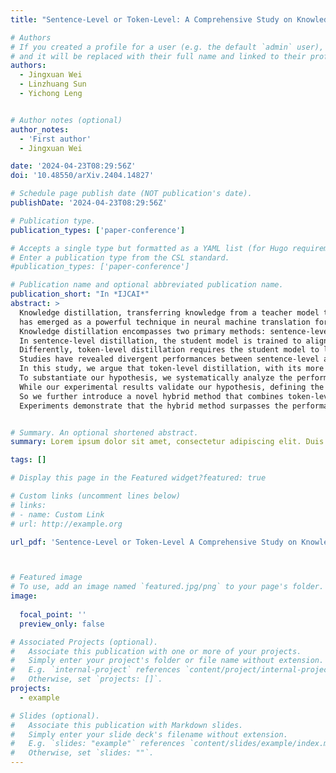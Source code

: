 ```yaml
---
title: "Sentence-Level or Token-Level: A Comprehensive Study on Knowledge Distillation"

# Authors
# If you created a profile for a user (e.g. the default `admin` user), write the username (folder name) here
# and it will be replaced with their full name and linked to their profile.
authors:
  - Jingxuan Wei
  - Linzhuang Sun
  - Yichong Leng


# Author notes (optional)
author_notes:
  - 'First author'
  - Jingxuan Wei

date: '2024-04-23T08:29:56Z'
doi: '10.48550/arXiv.2404.14827'

# Schedule page publish date (NOT publication's date).
publishDate: '2024-04-23T08:29:56Z'

# Publication type.
publication_types: ['paper-conference']

# Accepts a single type but formatted as a YAML list (for Hugo requirements).
# Enter a publication type from the CSL standard.
#publication_types: ['paper-conference']

# Publication name and optional abbreviated publication name.
publication_short: "In *IJCAI*"
abstract: >
  Knowledge distillation, transferring knowledge from a teacher model to a student model, 
  has emerged as a powerful technique in neural machine translation for compressing models or simplifying training targets.
  Knowledge distillation encompasses two primary methods: sentence-level distillation and token-level distillation.
  In sentence-level distillation, the student model is trained to align with the output of the teacher model, which can alleviate the training difficulty and give the student model a comprehensive understanding of global structure.
  Differently, token-level distillation requires the student model to learn the output distribution of the teacher model, facilitating a more fine-grained transfer of knowledge.
  Studies have revealed divergent performances between sentence-level and token-level distillation across different scenarios, leading to confusion on the empirical selection of knowledge distillation methods.
  In this study, we argue that token-level distillation, with its more complex objective (i.e., distribution), is better suited for "simple" scenarios, while sentence-level distillation excels in "complex" scenarios.
  To substantiate our hypothesis, we systematically analyze the performance of distillation methods by varying the model size of student models, the complexity of text, and the difficulty of the decoding procedure.
  While our experimental results validate our hypothesis, defining the complexity level of a given scenario remains a challenging task.
  So we further introduce a novel hybrid method that combines token-level and sentence-level distillation through a gating mechanism, aiming to leverage the advantages of both individual methods.
  Experiments demonstrate that the hybrid method surpasses the performance of token-level or sentence-level distillation methods and the previous works by a margin, demonstrating the effectiveness of the proposed hybrid method.


# Summary. An optional shortened abstract.
summary: Lorem ipsum dolor sit amet, consectetur adipiscing elit. Duis posuere tellus ac convallis placerat. Proin tincidunt magna sed ex sollicitudin condimentum.

tags: []

# Display this page in the Featured widget?featured: true

# Custom links (uncomment lines below)
# links:
# - name: Custom Link
# url: http://example.org

url_pdf: 'Sentence-Level or Token-Level A Comprehensive Study on Knowledge Distillation.pdf'



# Featured image
# To use, add an image named `featured.jpg/png` to your page's folder.
image:
  
  focal_point: ''
  preview_only: false

# Associated Projects (optional).
#   Associate this publication with one or more of your projects.
#   Simply enter your project's folder or file name without extension.
#   E.g. `internal-project` references `content/project/internal-project/index.md`.
#   Otherwise, set `projects: []`.
projects:
  - example

# Slides (optional).
#   Associate this publication with Markdown slides.
#   Simply enter your slide deck's filename without extension.
#   E.g. `slides: "example"` references `content/slides/example/index.md`.
#   Otherwise, set `slides: ""`.
---
```



